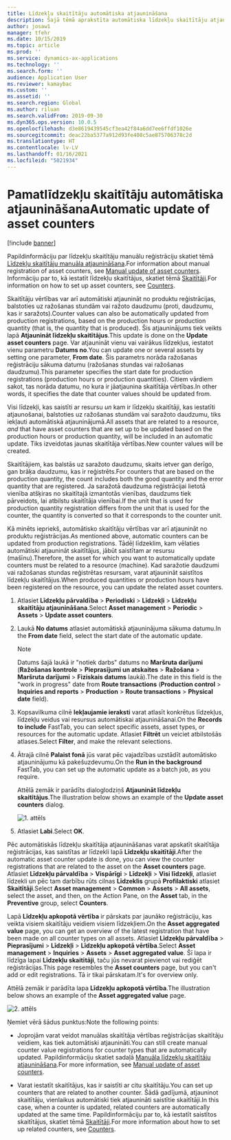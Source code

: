 ```yaml
---
title: Līdzekļu skaitītāju automātiska atjaunināšana
description: Šajā tēmā aprakstīta automātiska līdzekļu skaitītāju atjaunināšana programmā Asset Management.
author: josaw1
manager: tfehr
ms.date: 10/15/2019
ms.topic: article
ms.prod: ''
ms.service: dynamics-ax-applications
ms.technology: ''
ms.search.form: ''
audience: Application User
ms.reviewer: kamaybac
ms.custom: ''
ms.assetid: ''
ms.search.region: Global
ms.author: riluan
ms.search.validFrom: 2019-09-30
ms.dyn365.ops.version: 10.0.5
ms.openlocfilehash: d3e8619439545cf3ea42f84a6dd7ee6ffdf1026e
ms.sourcegitcommit: deac22ba5377a912d93fe408c5ae875706378c2d
ms.translationtype: HT
ms.contentlocale: lv-LV
ms.lasthandoff: 01/16/2021
ms.locfileid: "5021934"
---
```

# <a name="automatic-update-of-asset-counters"></a><span data-ttu-id="523e0-103">Pamatlīdzekļu skaitītāju automātiska atjaunināšana</span><span class="sxs-lookup"><span data-stu-id="523e0-103">Automatic update of asset counters</span></span>

[!include [banner](../../includes/banner.md)]

<span data-ttu-id="523e0-104">Papildinformāciju par līdzekļu skaitītāju manuālu reģistrāciju skatiet tēmā [Līdzekļu skaitītāju manuāla atjaunināšana](../work-orders/manual-update-of-asset-counters.md).</span><span class="sxs-lookup"><span data-stu-id="523e0-104">For information about manual registration of asset counters, see [Manual update of asset counters](../work-orders/manual-update-of-asset-counters.md).</span></span> <span data-ttu-id="523e0-105">Informāciju par to, kā iestatīt līdzekļu skaitītājus, skatiet tēmā [Skaitītāji](../setup-for-objects/counters.md).</span><span class="sxs-lookup"><span data-stu-id="523e0-105">For information on how to set up asset counters, see [Counters](../setup-for-objects/counters.md).</span></span>

<span data-ttu-id="523e0-106">Skaitītāju vērtības var arī automātiski atjaunināt no produktu reģistrācijas, balstoties uz ražošanas stundām vai ražoto daudzumu (proti, daudzumu, kas ir saražots).</span><span class="sxs-lookup"><span data-stu-id="523e0-106">Counter values can also be automatically updated from production registrations, based on the production hours or production quantity (that is, the quantity that is produced).</span></span> <span data-ttu-id="523e0-107">Šis atjauninājums tiek veikts lapā **Atjaunināt līdzekļu skaitītājus**.</span><span class="sxs-lookup"><span data-stu-id="523e0-107">This update is done on the **Update asset counters** page.</span></span> <span data-ttu-id="523e0-108">Var atjaunināt vienu vai vairākus līdzekļus, iestatot vienu parametru **Datums no**.</span><span class="sxs-lookup"><span data-stu-id="523e0-108">You can update one or several assets by setting one parameter, **From date**.</span></span> <span data-ttu-id="523e0-109">Šis parametrs norāda ražošanas reģistrāciju sākuma datumu (ražošanas stundas vai ražošanas daudzumu).</span><span class="sxs-lookup"><span data-stu-id="523e0-109">This parameter specifies the start date for production registrations (production hours or production quantities).</span></span> <span data-ttu-id="523e0-110">Citiem vārdiem sakot, tas norāda datumu, no kura ir jāatjaunina skaitītāja vērtības.</span><span class="sxs-lookup"><span data-stu-id="523e0-110">In other words, it specifies the date that counter values should be updated from.</span></span>

<span data-ttu-id="523e0-111">Visi līdzekļi, kas saistīti ar resursu *un* kam ir līdzekļu skaitītāji, kas iestatīti atjaunošanai, balstoties uz ražošanas stundām vai saražoto daudzumu, tiks iekļauti automātiskā atjauninājumā.</span><span class="sxs-lookup"><span data-stu-id="523e0-111">All assets that are related to a resource, *and* that have asset counters that are set up to be updated based on the production hours or production quantity, will be included in an automatic update.</span></span> <span data-ttu-id="523e0-112">Tiks izveidotas jaunas skaitītāja vērtības.</span><span class="sxs-lookup"><span data-stu-id="523e0-112">New counter values will be created.</span></span>

<span data-ttu-id="523e0-113">Skaitītājiem, kas balstās uz saražoto daudzumu, skaits ietver gan derīgo, gan brāķa daudzumu, kas ir reģistrēts.</span><span class="sxs-lookup"><span data-stu-id="523e0-113">For counters that are based on the production quantity, the count includes both the good quantity and the error quantity that are registered.</span></span> <span data-ttu-id="523e0-114">Ja saražotā daudzuma reģistrācijai lietotā vienība atšķiras no skaitītajā izmantotās vienības, daudzums tiek pārveidots, lai atbilstu skaitītāja vienībai.</span><span class="sxs-lookup"><span data-stu-id="523e0-114">If the unit that is used for production quantity registration differs from the unit that is used for the counter, the quantity is converted so that it corresponds to the counter unit.</span></span>

<span data-ttu-id="523e0-115">Kā minēts iepriekš, automātisko skaitītāju vērtības var arī atjaunināt no produktu reģistrācijas.</span><span class="sxs-lookup"><span data-stu-id="523e0-115">As mentioned above, automatic counters can be updated from production registrations.</span></span> <span data-ttu-id="523e0-116">Tādēļ līdzeklim, kam vēlaties automātiski atjaunināt skaitītājus, jābūt saistītam ar resursu (mašīnu).</span><span class="sxs-lookup"><span data-stu-id="523e0-116">Therefore, the asset for which you want to automatically update counters must be related to a resource (machine).</span></span> <span data-ttu-id="523e0-117">Kad saražotie daudzumi vai ražošanas stundas reģistrētas resursam, varat atjaunināt saistītos līdzekļu skaitītājus.</span><span class="sxs-lookup"><span data-stu-id="523e0-117">When produced quantities or production hours have been registered on the resource, you can update the related asset counters.</span></span>

1. <span data-ttu-id="523e0-118">Atlasiet **Līdzekļu pārvaldība** > **Periodiski** > **Līdzekļi** > **Līdzekļu skaitītāju atjaunināšana**.</span><span class="sxs-lookup"><span data-stu-id="523e0-118">Select **Asset management** > **Periodic** > **Assets** > **Update asset counters**.</span></span>

2. <span data-ttu-id="523e0-119">Laukā **No datums** atlasiet automātiskā atjauninājuma sākuma datumu.</span><span class="sxs-lookup"><span data-stu-id="523e0-119">In the **From date** field, select the start date of the automatic update.</span></span>

    >[!NOTE]
    ><span data-ttu-id="523e0-120">Datums šajā laukā ir "notiek darbs" datums no **Maršruta darījumi** (**Ražošanas kontrole** > **Pieprasījumi un atskaites** > **Ražošana** > **Maršruta darījumi** > **Fiziskais datums** laukā).</span><span class="sxs-lookup"><span data-stu-id="523e0-120">The date in this field is the "work in progress" date from **Route transactions** (**Production control** > **Inquiries and reports** > **Production** > **Route transactions** > **Physical date** field).</span></span>

3. <span data-ttu-id="523e0-121">Kopsavilkuma cilnē **Iekļaujamie ieraksti** varat atlasīt konkrētus līdzekļus, līdzekļu veidus vai resursus automātiskai atjaunināšanai.</span><span class="sxs-lookup"><span data-stu-id="523e0-121">On the **Records to include** FastTab, you can select specific assets, asset types, or resources for the automatic update.</span></span> <span data-ttu-id="523e0-122">Atlasiet **Filtrēt** un veiciet atbilstošās atlases.</span><span class="sxs-lookup"><span data-stu-id="523e0-122">Select **Filter**, and make the relevant selections.</span></span>

4. <span data-ttu-id="523e0-123">Ātrajā cilnē **Palaist fonā** jūs varat pēc vajadzības uzstādīt automātisko atjauninājumu kā pakešuzdevumu.</span><span class="sxs-lookup"><span data-stu-id="523e0-123">On the **Run in the background** FastTab, you can set up the automatic update as a batch job, as you require.</span></span>

    <span data-ttu-id="523e0-124">Attēlā zemāk ir parādīts dialoglodziņš **Atjaunināt līdzekļu skaitītājus**.</span><span class="sxs-lookup"><span data-stu-id="523e0-124">The illustration below shows an example of the **Update asset counters** dialog.</span></span>

    ![1. attēls](media/12-work-orders.png)

5. <span data-ttu-id="523e0-126">Atlasiet **Labi**.</span><span class="sxs-lookup"><span data-stu-id="523e0-126">Select **OK**.</span></span> 

<span data-ttu-id="523e0-127">Pēc automātiskās līdzekļu skaitītāja atjaunināšanas varat apskatīt skaitītāja reģistrācijas, kas saistītas ar līdzekli lapā **Līdzekļu skaitītāji**.</span><span class="sxs-lookup"><span data-stu-id="523e0-127">After the automatic asset counter update is done, you can view the counter registrations that are related to the asset on the **Asset counters** page.</span></span> <span data-ttu-id="523e0-128">Atlasiet **Līdzekļu pārvaldība** > **Vispārīgi** > **Līdzekļi** > **Visi līdzekļi**, atlasiet līdzekli un pēc tam darbību rūts cilnas **Līdzeklis** grupā **Profilaktiski** atlasiet **Skaitītāji**.</span><span class="sxs-lookup"><span data-stu-id="523e0-128">Select **Asset management** > **Common** > **Assets** > **All assets**, select the asset, and then, on the Action Pane, on the **Asset** tab, in the **Preventive** group, select **Counters**.</span></span>

<span data-ttu-id="523e0-129">Lapā **Līdzekļu apkopotā vērtība** ir pārskats par jaunāko reģistrāciju, kas veikta visiem skaitītāju veidiem visiem līdzekļiem.</span><span class="sxs-lookup"><span data-stu-id="523e0-129">On the **Asset aggregated value** page, you can get an overview of the latest registration that have been made on all counter types on all assets.</span></span> <span data-ttu-id="523e0-130">Atlasiet **Līdzekļu pārvaldība** > **Pieprasījumi** > **Līdzekļi** > **Līdzekļu apkopotā vērtība**.</span><span class="sxs-lookup"><span data-stu-id="523e0-130">Select **Asset management** > **Inquiries** > **Assets** > **Asset aggregated value**.</span></span> <span data-ttu-id="523e0-131">Šī lapa ir līdzīga lapai **Līdzekļu skaitītāji**, taču jūs nevarat pievienot vai rediģēt reģistrācijas.</span><span class="sxs-lookup"><span data-stu-id="523e0-131">This page resembles the **Asset counters** page, but you can't add or edit registrations.</span></span> <span data-ttu-id="523e0-132">Tā ir tikai pārskatam.</span><span class="sxs-lookup"><span data-stu-id="523e0-132">It's for overview only.</span></span>

<span data-ttu-id="523e0-133">Attēlā zemāk ir parādīta lapa **Līdzekļu apkopotā vērtība**.</span><span class="sxs-lookup"><span data-stu-id="523e0-133">The illustration below shows an example of the **Asset aggregated value** page.</span></span>

![2. attēls](media/13-work-orders.png)

<span data-ttu-id="523e0-135">Ņemiet vērā šādus punktus:</span><span class="sxs-lookup"><span data-stu-id="523e0-135">Note the following points:</span></span>

- <span data-ttu-id="523e0-136">Joprojām varat veidot manuālas skaitītāja vērtības reģistrācijas skaitītāju veidiem, kas tiek automātiski atjaunināti.</span><span class="sxs-lookup"><span data-stu-id="523e0-136">You can still create manual counter value registrations for counter types that are automatically updated.</span></span> <span data-ttu-id="523e0-137">Papildinformāciju skatiet sadaļā [Manuāla līdzekļu skaitītāju atjaunināšana](../work-orders/manual-update-of-asset-counters.md).</span><span class="sxs-lookup"><span data-stu-id="523e0-137">For more information, see [Manual update of asset counters](../work-orders/manual-update-of-asset-counters.md).</span></span>

- <span data-ttu-id="523e0-138">Varat iestatīt skaitītājus, kas ir saistīti ar citu skaitītāju.</span><span class="sxs-lookup"><span data-stu-id="523e0-138">You can set up counters that are related to another counter.</span></span> <span data-ttu-id="523e0-139">Šādā gadījumā, atjauninot skaitītāju, vienlaikus automātiski tiek atjaunināti saistītie skaitītāji.</span><span class="sxs-lookup"><span data-stu-id="523e0-139">In this case, when a counter is updated, related counters are automatically updated at the same time.</span></span> <span data-ttu-id="523e0-140">Papildinformāciju par to, kā iestatīt saistītos skaitītājus, skatiet tēmā [Skaitītāji](../setup-for-objects/counters.md).</span><span class="sxs-lookup"><span data-stu-id="523e0-140">For more information about how to set up related counters, see [Counters](../setup-for-objects/counters.md).</span></span>

